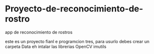 # Proyecto-de-reconocimiento-de-rostro
app de reconocimiento de rostros

este es un proyecto fianl e programcion tres,
para usurlo debes crear un carpeta Data eh intalar las librerias 
OpenCV
imutils
